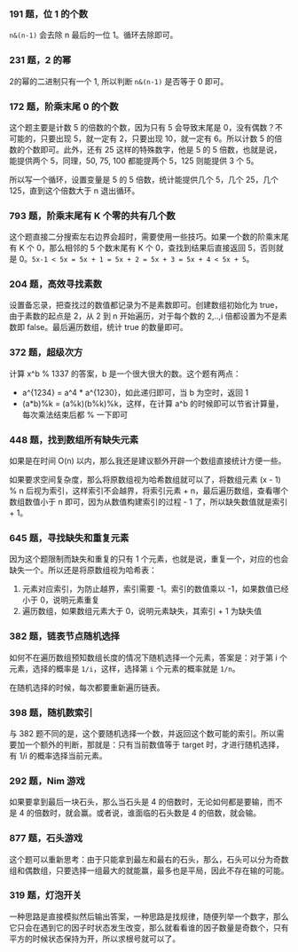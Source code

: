 ### 191 题，位 1 的个数

`n&(n-1)` 会去除 n 最后的一位 1。循环去除即可。

### 231 题，2 的幂

2的幂的二进制只有一个 1, 所以判断 `n&(n-1)` 是否等于 0 即可。

### 172 题，阶乘末尾 0 的个数

这个题主要是计数 5 的倍数的个数，因为只有 5 会导致末尾是 0，没有偶数？不可能的，只要出现 5，就一定有 2，只要出现 10，就一定有 6。所以计数 5 的倍数的个数即可。此外，还有 25 这样的特殊数字，他是 5 的 5 倍数，也就是说，能提供两个 5，同理，50, 75, 100 都能提两个 5，125 则能提供 3 个 5。

所以写一个循环，设置变量是 5 的 5 倍数，统计能提供几个 5，几个 25，几个 125，直到这个倍数大于 n 退出循环。

### 793 题，阶乘末尾有 K 个零的共有几个数

这个题直接二分搜索左右边界会超时，需要使用一些技巧。如果一个数的阶乘末尾有 K 个 0，那么相邻的 5 个数末尾有 K 个 0，查找到结果后直接返回 5，否则就是 0。`5x-1 < 5x = 5x + 1 = 5x + 2 = 5x + 3 = 5x + 4 < 5x + 5`。

### 204 题，高效寻找素数

设置备忘录，把查找过的数值都记录为不是素数即可。创建数组初始化为 true，由于素数的起点是 2，从 2 到 n 开始遍历，对于每个数的 2,..,i 倍都设置为不是素数即 false。最后遍历数组，统计 true 的数量即可。

### 372 题，超级次方

计算 x^b % 1337 的答案，b 是一个很大很大的数。这个题有两点：

- a^{1234} = a^4 \* a^{1230}，如此递归即可，当 b 为空时，返回 1
- (a\*b)%k = (a%k)(b%k)%k，这样，在计算 a^b 的时候即可以节省计算量，每次乘法结束后都 % 一下即可

### 448 题，找到数组所有缺失元素

如果是在时间 O(n) 以内，那么我还是建议额外开辟一个数组直接统计方便一些。

如果要求空间复杂度，那么将原数组视为哈希数组就可以了，将数组元素 (x - 1) % n 后视为索引，这样索引不会越界，将索引元素 + n，最后遍历数组，查看哪个数组数值小于 n 即可，因为从数值构建索引的过程 - 1 了，所以缺失数值就是索引 + 1。

### 645 题，寻找缺失和重复元素

因为这个题限制而缺失和重复的只有 1 个元素，也就是说，重复一个，对应的也会缺失一个。所以还是将原数组视为哈希表：

1. 元素对应索引，为防止越界，索引需要 -1。索引的数值乘以 -1，如果数值已经小于 0，说明元素重复
2. 遍历数组，如果数组元素大于 0，说明元素缺失，其索引 + 1 为缺失值

### 382 题，链表节点随机选择

如何不在遍历数组预知数组长度的情况下随机选择一个元素，答案是：对于第 i 个元素，选择的概率是 `1/i`，这样，选择第 `i` 个元素的概率就是 `1/n`。

在随机选择的时候，每次都要重新遍历链表。

### 398 题，随机数索引

与 382 题不同的是，这个要随机选择一个数，并返回这个数可能的索引。所以需要加一个额外的判断，那就是：只有当前数值等于 target 时，才进行随机选择，有 1/i 的概率选择当前元素。

### 292 题，Nim 游戏

如果要拿到最后一块石头，那么当石头是 4 的倍数时，无论如何都是要输，而不是 4 的倍数时，就会赢。或者说，谁面临的石头数是 4 的倍数，就会输。

### 877 题，石头游戏

这个题可以重新思考：由于只能拿到最左和最右的石头，那么，石头可以分为奇数组和偶数组，只要选择一组最大的就能赢，最多也是平局，因此不存在输的可能。

### 319 题，灯泡开关

一种思路是直接模拟然后输出答案，一种思路是找规律，随便列举一个数字，那么它只会在遇到它的因子时状态发生改变，那么就看看谁的因子数量是奇数个，只有平方的时候状态保持为开，所以求根号就可以了。
